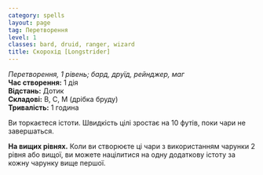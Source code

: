 ```yaml
---
category: spells
layout: page
tag: Перетворення
level: 1
classes: bard, druid, ranger, wizard
title: Скорохід [Longstrider]
---
```


_Перетворення, 1 рівень; бард, друїд, рейнджер, маг_    
**Час створення:** 1 дія    
**Відстань:** Дотик    
**Складові:** В, С, М (дрібка бруду)    
**Тривалість:** 1 година    

Ви торкаєтеся істоти. Швидкість цілі зростає на 10 футів, поки чари не завершаться.   

**На вищих рівнях.** Коли ви створюєте ці чари з використанням чарунки 2 рівня або вищої, ви можете націлитися на одну додаткову істоту за кожну чарунку вище першої.
